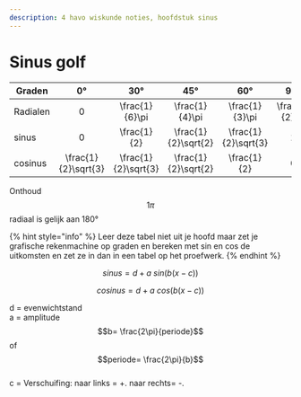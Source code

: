 ```yaml
---
description: 4 havo wiskunde noties, hoofdstuk sinus
---
```


# Sinus golf

<table><thead><tr><th width="118.33333333333331">Graden</th><th align="center">0°</th><th align="center">30°</th><th align="center">45°</th><th align="center">60°</th><th align="center">90°</th><th align="center">180°</th></tr></thead><tbody><tr><td>Radialen</td><td align="center">0</td><td align="center"><span class="math">\frac{1}{6}\pi</span></td><td align="center"><span class="math">\frac{1}{4}\pi</span></td><td align="center"><span class="math">\frac{1}{3}\pi</span></td><td align="center"><span class="math">\frac{1}{2}\pi</span></td><td align="center"><span class="math">\pi</span></td></tr><tr><td>sinus</td><td align="center">0</td><td align="center"><span class="math">\frac{1}{2}</span></td><td align="center"><span class="math">\frac{1}{2}\sqrt{2}</span></td><td align="center"><span class="math">\frac{1}{2}\sqrt{3}</span></td><td align="center">1</td><td align="center">0</td></tr><tr><td>cosinus</td><td align="center"><span class="math">\frac{1}{2}\sqrt{3}</span></td><td align="center"><span class="math">\frac{1}{2}\sqrt{3}</span></td><td align="center"><span class="math">\frac{1}{2}\sqrt{2}</span></td><td align="center"><span class="math">\frac{1}{2}</span></td><td align="center">0</td><td align="center">-1</td></tr></tbody></table>

Onthoud $$1\pi$$ radiaal is gelijk aan 180°

{% hint style="info" %}
Leer deze tabel niet uit je hoofd maar zet je grafische rekenmachine op graden en bereken met sin en cos de uitkomsten en zet ze in dan in een tabel op het proefwerk.
{% endhint %}

$$
sinus= d+a\ sin(b(x-c))
$$

$$
cosinus= d+a\ cos(b(x-c))
$$

d = evenwichtstand\
a = amplitude\
$$b= \frac{2\pi}{periode}$$ of $$periode= \frac{2\pi}{b}$$\
c = Verschuifing: naar links = +. naar rechts= -.

